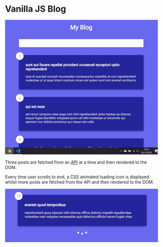 # Vanilla JS Blog

![blog](./images/blog.JPG)

Three posts are fetched from an [API](https://jsonplaceholder.typicode.com/) at a time and then rendered to the DOM.

Every time user scrolls to end, a CSS animated loading icon is displayed whilst more posts are fetched from the API and then rendered to the DOM.

![css loading animation](./images/css-loading-icon.JPG)
